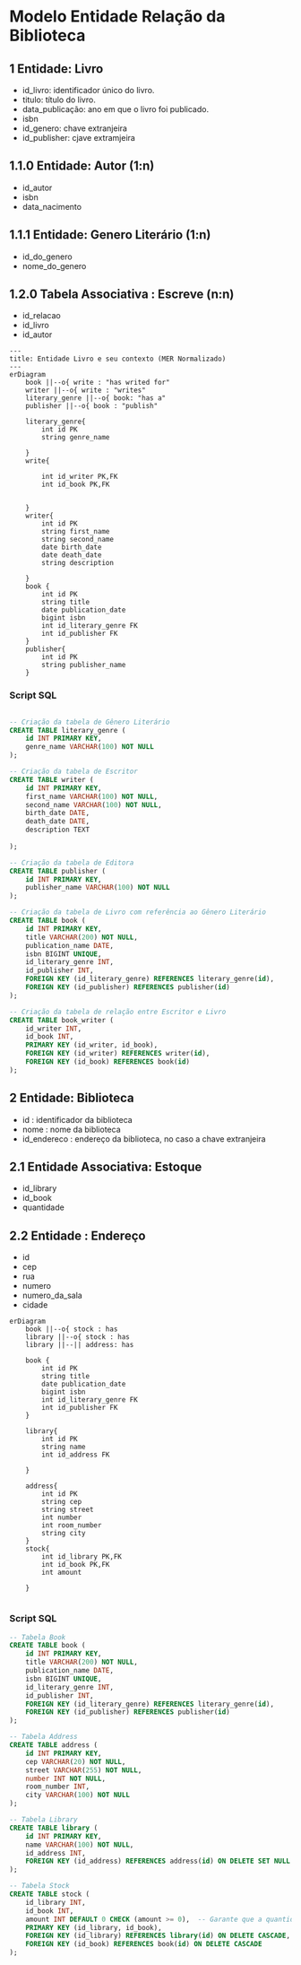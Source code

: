 # Modelo Entidade Relação da Biblioteca

## 1 Entidade: Livro

- id_livro: identificador único do livro.
- titulo: título do livro.
- data_publicação: ano em que o livro foi publicado.
- isbn
- id_genero: chave extranjeira
- id_publisher: cjave extramjeira


## 1.1.0 Entidade: Autor (1:n)

- id_autor
- isbn
- data_nacimento

## 1.1.1 Entidade: Genero Literário (1:n)

- id_do_genero
- nome_do_genero

## 1.2.0 Tabela Associativa : Escreve (n:n)

- id_relacao
- id_livro
- id_autor


````mermaid
---
title: Entidade Livro e seu contexto (MER Normalizado)
---
erDiagram
    book ||--o{ write : "has writed for"
    writer ||--o{ write : "writes"
    literary_genre ||--o{ book: "has a"
    publisher ||--o{ book : "publish"
    
    literary_genre{
        int id PK
        string genre_name
        
    }
    write{
       
        int id_writer PK,FK
        int id_book PK,FK
        
    
    } 
    writer{
        int id PK
        string first_name
        string second_name
        date birth_date
        date death_date
        string description 
        
    }
    book {
        int id PK
        string title
        date publication_date
        bigint isbn
        int id_literary_genre FK
        int id_publisher FK
    }
    publisher{
        int id PK
        string publisher_name
    }
````

### Script SQL

````sql

-- Criação da tabela de Gênero Literário
CREATE TABLE literary_genre (
    id INT PRIMARY KEY,
    genre_name VARCHAR(100) NOT NULL
);

-- Criação da tabela de Escritor
CREATE TABLE writer (
    id INT PRIMARY KEY,
    first_name VARCHAR(100) NOT NULL,
    second_name VARCHAR(100) NOT NULL,
    birth_date DATE,
    death_date DATE,
    description TEXT
    
);

-- Criação da tabela de Editora
CREATE TABLE publisher (
    id INT PRIMARY KEY,
    publisher_name VARCHAR(100) NOT NULL
);

-- Criação da tabela de Livro com referência ao Gênero Literário
CREATE TABLE book (
    id INT PRIMARY KEY,
    title VARCHAR(200) NOT NULL,
    publication_name DATE,
    isbn BIGINT UNIQUE,
    id_literary_genre INT,
    id_publisher INT,
    FOREIGN KEY (id_literary_genre) REFERENCES literary_genre(id),
    FOREIGN KEY (id_publisher) REFERENCES publisher(id)
);

-- Criação da tabela de relação entre Escritor e Livro
CREATE TABLE book_writer (
    id_writer INT,
    id_book INT,
    PRIMARY KEY (id_writer, id_book),
    FOREIGN KEY (id_writer) REFERENCES writer(id),
    FOREIGN KEY (id_book) REFERENCES book(id)
);

````

## 2 Entidade: Biblioteca

- id : identificador da biblioteca
- nome : nome da biblioteca
- id_endereco : endereço da biblioteca, no caso a chave extranjeira

## 2.1 Entidade Associativa: Estoque

- id_library
- id_book
- quantidade
## 2.2 Entidade : Endereço

- id
- cep
- rua
- numero
- numero_da_sala
- cidade


````mermaid
erDiagram
    book ||--o{ stock : has
    library ||--o{ stock : has
    library ||--|| address: has

    book {
        int id PK
        string title
        date publication_date
        bigint isbn
        int id_literary_genre FK
        int id_publisher FK
    }

    library{
        int id PK 
        string name
        int id_address FK

    }

    address{
        int id PK
        string cep
        string street
        int number
        int room_number
        string city
    }
    stock{
        int id_library PK,FK
        int id_book PK,FK
        int amount

    }


````

### Script SQL

````sql
-- Tabela Book
CREATE TABLE book (
    id INT PRIMARY KEY,
    title VARCHAR(200) NOT NULL,
    publication_name DATE,
    isbn BIGINT UNIQUE,
    id_literary_genre INT,
    id_publisher INT,
    FOREIGN KEY (id_literary_genre) REFERENCES literary_genre(id),
    FOREIGN KEY (id_publisher) REFERENCES publisher(id)
);

-- Tabela Address
CREATE TABLE address (
    id INT PRIMARY KEY,
    cep VARCHAR(20) NOT NULL,
    street VARCHAR(255) NOT NULL,
    number INT NOT NULL,
    room_number INT,
    city VARCHAR(100) NOT NULL
);

-- Tabela Library
CREATE TABLE library (
    id INT PRIMARY KEY,
    name VARCHAR(100) NOT NULL,
    id_address INT,
    FOREIGN KEY (id_address) REFERENCES address(id) ON DELETE SET NULL
);

-- Tabela Stock
CREATE TABLE stock (
    id_library INT,
    id_book INT,
    amount INT DEFAULT 0 CHECK (amount >= 0),  -- Garante que a quantidade é não negativa
    PRIMARY KEY (id_library, id_book),
    FOREIGN KEY (id_library) REFERENCES library(id) ON DELETE CASCADE,
    FOREIGN KEY (id_book) REFERENCES book(id) ON DELETE CASCADE
);


````


